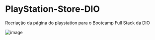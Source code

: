 # PlayStation-Store-DIO
Recriação da página do playstation para o Bootcamp Full Stack da DIO

![image](https://github.com/ClarisseDinizS/PlayStation-Store-DIO/assets/112780189/98871225-d4a8-4e3b-91e9-9348be9c808a)

